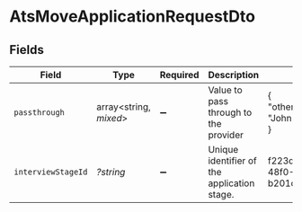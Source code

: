 # AtsMoveApplicationRequestDto


## Fields

| Field                                       | Type                                        | Required                                    | Description                                 | Example                                     |
| ------------------------------------------- | ------------------------------------------- | ------------------------------------------- | ------------------------------------------- | ------------------------------------------- |
| `passthrough`                               | array<string, *mixed*>                      | :heavy_minus_sign:                          | Value to pass through to the provider       | {<br/>"other_known_names": "John Doe"<br/>} |
| `interviewStageId`                          | *?string*                                   | :heavy_minus_sign:                          | Unique identifier of the application stage. | f223d7f6-908b-48f0-9237-b201c307f609        |
